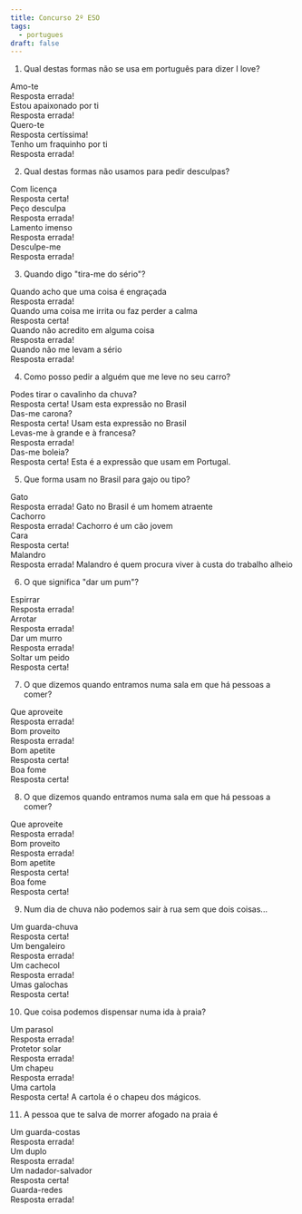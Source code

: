 ```yaml
---
title: Concurso 2º ESO
tags:
  - portugues
draft: false
---
```

1. Qual destas formas não se usa em português para dizer I love?

<e-card color="1">
  <div>Amo-te</div>
  <div>
Resposta errada!
  </div>
</e-card>

<e-card color="2">
  <div>Estou apaixonado por ti</div>
  <div>
Resposta errada!
  </div>
</e-card>

<e-card color="3">
  <div>Quero-te</div>
<div>
Resposta certíssima!
</div>
</e-card>

<e-card color="4">
  <div>Tenho um fraquinho por ti</div>
  <div>
Resposta errada!
  </div>
</e-card>



2. Qual destas formas não usamos para pedir desculpas?

<e-card color="5">
  <div>Com licença</div>
  <div>
Resposta certa!
  </div>
</e-card>

<e-card color="6">
  <div>Peço desculpa</div>
  <div>
Resposta errada!
  </div>
</e-card>

<e-card color="7">
  <div>Lamento imenso</div>
  <div>
Resposta errada!
  </div>
</e-card>

<e-card color="7">
  <div>Desculpe-me</div>
  <div>
Resposta errada!
  </div>
</e-card>



3. Quando digo "tira-me do sério"?

<e-card color="8">
  <div>Quando acho que uma coisa é engraçada</div>
  <div>
Resposta errada!
  </div>
</e-card>

<e-card color="9">
  <div>Quando uma coisa me irrita ou faz perder a calma</div>
  <div>
Resposta certa!
  </div>
</e-card>

<e-card color="10">
  <div>Quando não acredito em alguma coisa</div>
  <div>
Resposta errada!
  </div>
</e-card>

<e-card color="1">
  <div>Quando não me levam a sério</div>
  <div>
Resposta errada!
  </div>
</e-card>

4. Como posso pedir a alguém que me leve no seu carro?

<e-card color="2">
  <div>Podes tirar o cavalinho da chuva?</div>
  <div>
Resposta certa! Usam esta expressão no Brasil
  </div>
</e-card>

<e-card color="3">
  <div>Das-me carona?</div>
  <div>
Resposta certa! Usam esta expressão no Brasil
  </div>
</e-card>

<e-card color="4">
  <div>Levas-me à grande e à francesa?</div>
  <div>
Resposta errada!
  </div>
</e-card>

<e-card color="5">
  <div>Das-me boleia?</div>
  <div>
Resposta certa! Esta é a expressão que usam em Portugal.
  </div>
</e-card>

5. Que forma usam no Brasil para gajo ou tipo?

<e-card color="6">
  <div>Gato</div>
  <div>
Resposta errada! Gato no Brasil é um homem atraente
  </div>
</e-card>

<e-card color="7">
  <div>Cachorro</div>
  <div>
Resposta errada! Cachorro é um cão jovem
  </div>
</e-card>

<e-card color="8">
  <div>Cara</div>
  <div>
Resposta certa! 
  </div>
</e-card>

<e-card color="9">
  <div>Malandro</div>
  <div>
Resposta errada! Malandro é quem procura viver à custa do trabalho alheio
  </div>
</e-card>

6. O que significa "dar um pum"?

<e-card color="10">
  <div>Espirrar</div>
  <div>
Resposta errada! 
  </div>
</e-card>

<e-card color="1">
  <div>Arrotar</div>
  <div>
Resposta errada! 
  </div>
</e-card>

<e-card color="2">
  <div>Dar um murro</div>
  <div>
Resposta errada! 
  </div>
</e-card>

<e-card color="3">
  <div>Soltar um peido</div>
  <div>
Resposta certa!
  </div>
</e-card>

7. O que dizemos quando entramos numa sala em que há pessoas a comer?

<e-card color="4">
  <div>Que aproveite</div>
  <div>
Resposta errada!
  </div>
</e-card>

<e-card color="5">
  <div>Bom proveito</div>
  <div>
Resposta errada!
  </div>
</e-card>

<e-card color="5">
  <div>Bom apetite</div>
  <div>
Resposta certa!
  </div>
</e-card>

<e-card color="5">
  <div>Boa fome</div>
  <div>
Resposta certa!
  </div>
</e-card>

8. O que dizemos quando entramos numa sala em que há pessoas a comer?

<e-card color="4">
  <div>Que aproveite</div>
  <div>
Resposta errada!
  </div>
</e-card>

<e-card color="5">
  <div>Bom proveito</div>
  <div>
Resposta errada!
  </div>
</e-card>

<e-card color="5">
  <div>Bom apetite</div>
  <div>
Resposta certa!
  </div>
</e-card>

<e-card color="5">
  <div>Boa fome</div>
  <div>
Resposta certa!
  </div>
</e-card>

9. Num dia de chuva não podemos sair à rua sem que dois coisas...

<e-card color="6">
  <div>Um guarda-chuva</div>
  <div>
Resposta certa!
  </div>
</e-card>

<e-card color="7">
  <div>Um bengaleiro</div>
  <div>
Resposta errada!
  </div>
</e-card>

<e-card color="8">
  <div>Um cachecol</div>
  <div>
Resposta errada!
  </div>
</e-card>

<e-card color="9">
  <div>Umas galochas</div>
  <div>
Resposta certa!
  </div>
</e-card>

10. Que coisa podemos dispensar numa ida à praia?

<e-card color="10">
  <div>Um parasol</div>
  <div>
Resposta errada!
  </div>
</e-card>

<e-card color="1">
  <div>Protetor solar</div>
  <div>
Resposta errada!
  </div>
</e-card>

<e-card color="2">
  <div>Um chapeu</div>
  <div>
Resposta errada!
  </div>
</e-card>

<e-card color="3">
  <div>Uma cartola</div>
  <div>
Resposta certa! A cartola é o chapeu dos mágicos.
  </div>
</e-card>

11. A pessoa que te salva de morrer afogado na praia é 

<e-card color="4">
  <div>Um guarda-costas</div>
  <div>
Resposta errada!
  </div>
</e-card>

<e-card color="5">
  <div>Um duplo</div>
  <div>
Resposta errada!
  </div>
</e-card>

<e-card color="6">
  <div>Um nadador-salvador</div>
  <div>
Resposta certa! 
  </div>
</e-card>

<e-card color="7">
  <div>Guarda-redes</div>
  <div>
Resposta errada!
  </div>
</e-card>